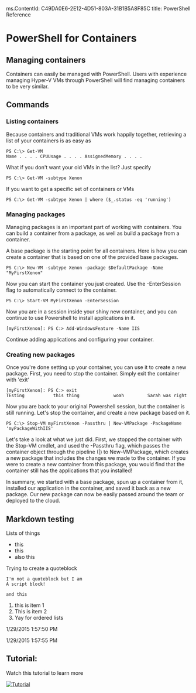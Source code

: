 ms.ContentId: C49DA0E6-2E12-4D51-803A-31B1B5A8F85C
title: PowerShell Reference


# PowerShell for Containers  #


## Managing containers ##

Containers can easily be managed with PowerShell. Users with experience managing Hyper-V VMs through PowerShell will find managing containers to be very similar.



## Commands ##

### Listing containers ###

Because containers and traditional VMs work happily together, retrieving a list of your containers is as easy as

    PS C:\> Get-VM
    Name . . . . CPUUsage . . . . AssignedMemory . . . . 
    
    

What if you don't want your old VMs in the list? Just specify

    PS C:\> Get-VM -subtype Xenon


If you want to get a specific set of containers or VMs


    PS C:\> Get-VM -subtype Xenon | where ($_.status -eq 'running')


### Managing packages ###

Managing packages is an important part of working with containers. You can build a container from a package, as well as build a package from a container. 

A base package is the starting point for all containers. Here is how you can create a container that is based on one of the provided base packages. 

    PS C:\> New-VM -subtype Xenon -package $DefaultPackage -Name "MyFirstXenon"

Now you can start the container you just created. Use the -EnterSession flag to automatically connect to the container.

    PS C:\> Start-VM MyFirstXenon -EnterSession

Now you are in a session inside your shiny new container, and you can continue to use Powershell to install applications in it. 

    [myFirstXenon]: PS C:> Add-WindowsFeature -Name IIS

Continue adding applications and configuring your container. 

### Creating new packages ###

Once you're done setting up your container, you can use it to create a new package. First, you need to stop the container. Simply exit the container with 'exit'

    
    [myFirstXenon]: PS C:> exit
    TEsting           this thing             woah         Sarah was right
 
Now you are back to your original Powershell session, but the container is still running. Let's stop the container, and create a new package based on it.


    PS C:\> Stop-VM myFirstXenon -Passthru | New-VMPackage -PackageName 'myPackageWithIIS'

Let's take a look at what we just did. First, we stopped the container with the Stop-VM cmdlet, and used the -Passthru flag, which passes the container object through the pipeline (|) to New-VMPackage, which creates a new package that includes the changes we made to the container. If you were to create a new container from this package, you would find that the container still has the applications that you installed!

In summary, we started with a base package, spun up a container from it, installed our application in the container, and saved it back as a new package. Our new package can now be easily passed around the team or deployed to the cloud.

## Markdown testing ##

Lists of things

- this
- this
- also this



Trying to create a quoteblock 

    I'm not a quoteblock but I am 
    A script block!

    and this


1. this is item 1
2. This is item 2
3. Yay for ordered lists

1/29/2015 1:57:50 PM 

1/29/2015 1:57:55 PM 


## Tutorial:  ##

Watch this tutorial to learn more

[![Tutorial](http://upload.wikimedia.org/wikipedia/commons/4/4a/Video_icon1.png)](https://www.youtube.com/watch?v=xSE9Qk9wkig)



